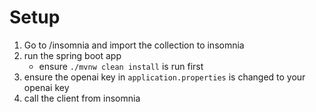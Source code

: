 # Setup

1. Go to /insomnia and import the collection to insomnia
2. run the spring boot app
   - ensure `./mvnw clean install` is run first
3. ensure the openai key in `application.properties` is changed to your openai key
4. call the client from insomnia
